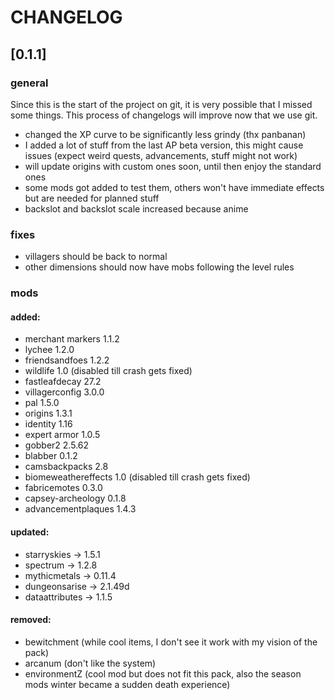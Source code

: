 # CHANGELOG

## [0.1.1] 
### general
Since this is the start of the project on git, it is very possible that I missed some things. This process of changelogs will improve now that we use git.
- changed the XP curve to be significantly less grindy (thx panbanan)
- I added a lot of stuff from the last AP beta version, this might cause issues (expect weird quests, advancements, stuff might not work)
- will update origins with custom ones soon, until then enjoy the standard ones
- some mods got added to test them, others won't have immediate effects but are needed for planned stuff
- backslot and backslot scale increased because anime
### fixes
- villagers should be back to normal
- other dimensions should now have mobs following the level rules

### mods
#### added:
- merchant markers 1.1.2
- lychee 1.2.0
- friendsandfoes 1.2.2
- wildlife 1.0 (disabled till crash gets fixed)
- fastleafdecay 27.2
- villagerconfig 3.0.0
- pal 1.5.0
- origins 1.3.1
- identity 1.16
- expert armor 1.0.5
- gobber2 2.5.62
- blabber 0.1.2
- camsbackpacks 2.8
- biomeweathereffects 1.0 (disabled till crash gets fixed)
- fabricemotes 0.3.0
- capsey-archeology 0.1.8
- advancementplaques 1.4.3

#### updated:
- starryskies -> 1.5.1
- spectrum -> 1.2.8
- mythicmetals -> 0.11.4
- dungeonsarise -> 2.1.49d
- dataattributes -> 1.1.5

#### removed:
- bewitchment (while cool items, I don't see it work with my vision of the pack)
- arcanum (don't like the system)
- environmentZ (cool mod but does not fit this pack, also the season mods winter became a sudden death experience)

